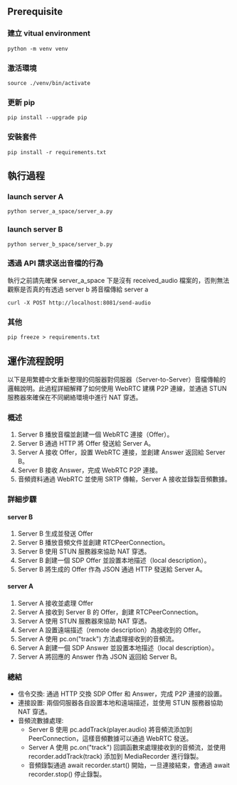 ## Prerequisite

### 建立 vitual environment

`python -m venv venv`

### 激活環境

`source ./venv/bin/activate`

### 更新 pip

`pip install --upgrade pip`

### 安裝套件

`pip install -r requirements.txt`

## 執行過程

### launch server A

`python server_a_space/server_a.py`

### launch server B

`python server_b_space/server_b.py`

### 透過 API 請求送出音檔的行為

執行之前請先確保 server_a_space 下是沒有 received_audio 檔案的，否則無法觀察是否真的有透過 server b 將音檔傳給 server a

`curl -X POST http://localhost:8081/send-audio`

### 其他

`pip freeze > requirements.txt`

## 運作流程說明

以下是用繁體中文重新整理的伺服器對伺服器（Server-to-Server）音檔傳輸的邏輯說明。此過程詳細解釋了如何使用 WebRTC 建構 P2P 連線，並通過 STUN 服務器來確保在不同網絡環境中進行 NAT 穿透。

### 概述

1. Server B 播放音檔並創建一個 WebRTC 連接（Offer）。
2. Server B 通過 HTTP 將 Offer 發送給 Server A。
3. Server A 接收 Offer，設置 WebRTC 連接，並創建 Answer 返回給 Server B。
4. Server B 接收 Answer，完成 WebRTC P2P 連接。
5. 音頻資料通過 WebRTC 並使用 SRTP 傳輸，Server A 接收並錄製音頻數據。

### 詳細步驟

#### server B

1. Server B 生成並發送 Offer
2. Server B 播放音頻文件並創建 RTCPeerConnection。
3. Server B 使用 STUN 服務器來協助 NAT 穿透。
4. Server B 創建一個 SDP Offer 並設置本地描述（local description）。
5. Server B 將生成的 Offer 作為 JSON 通過 HTTP 發送給 Server A。

#### server A

1. Server A 接收並處理 Offer
2. Server A 接收到 Server B 的 Offer，創建 RTCPeerConnection。
3. Server A 使用 STUN 服務器來協助 NAT 穿透。
4. Server A 設置遠端描述（remote description）為接收到的 Offer。
5. Server A 使用 pc.on("track") 方法處理接收到的音頻流。
6. Server A 創建一個 SDP Answer 並設置本地描述（local description）。
7. Server A 將回應的 Answer 作為 JSON 返回給 Server B。

### 總結

- 信令交換: 通過 HTTP 交換 SDP Offer 和 Answer，完成 P2P 連接的設置。
- 連接設置: 兩個伺服器各自設置本地和遠端描述，並使用 STUN 服務器協助 NAT 穿透。
- 音頻流數據處理:
  - Server B 使用 pc.addTrack(player.audio) 將音頻流添加到 PeerConnection，這樣音頻數據可以通過 WebRTC 發送。
  - Server A 使用 pc.on("track") 回調函數來處理接收到的音頻流，並使用 recorder.addTrack(track) 添加到 MediaRecorder 進行錄製。
  - 音頻錄製通過 await recorder.start() 開始，一旦連接結束，會通過 await recorder.stop() 停止錄製。

